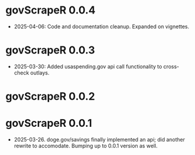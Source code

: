 # govScrapeR 0.0.4
* 2025-04-06: Code and documentation cleanup. Expanded on vignettes. 

# govScrapeR 0.0.3
* 2025-03-30: Added usaspending.gov api call functionality to cross-check outlays.

# govScrapeR 0.0.2

# govScrapeR 0.0.1

* 2025-03-26. doge.gov/savings finally implemented an api; did another rewrite to accomodate. Bumping up to 0.0.1 version as well. 
